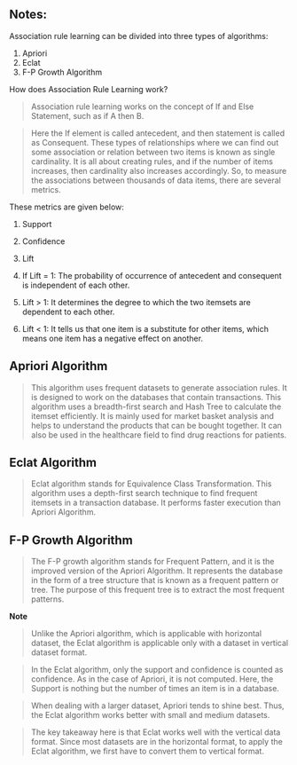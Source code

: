 Notes:
---
Association rule learning can be divided into three types of algorithms:
1. Apriori
2. Eclat
3. F-P Growth Algorithm


How does Association Rule Learning work?

>Association rule learning works on the concept of If and Else Statement, such as if A then B.


>Here the If element is called antecedent, and then statement is called as Consequent. These types of relationships where we can find out some association or relation between two items is known as single cardinality. It is all about creating rules, and if the number of items increases, then cardinality also increases accordingly. So, to measure the associations between thousands of data items, there are several metrics. 


These metrics are given below:

1. Support
2. Confidence
3. Lift


1. If Lift = 1: The probability of occurrence of antecedent and consequent is independent of each other.
2. Lift > 1: It determines the degree to which the two itemsets are dependent to each other.
3. Lift < 1: It tells us that one item is a substitute for other items, which means one item has a negative effect on another.


## Apriori Algorithm
>This algorithm uses frequent datasets to generate association rules. It is designed to work on the databases that contain transactions. This algorithm uses a breadth-first search and Hash Tree to calculate the itemset efficiently.
It is mainly used for market basket analysis and helps to understand the products that can be bought together. It can also be used in the healthcare field to find drug reactions for patients.


## Eclat Algorithm
>Eclat algorithm stands for Equivalence Class Transformation. This algorithm uses a depth-first search technique to find frequent itemsets in a transaction database. It performs faster execution than Apriori Algorithm.


## F-P Growth Algorithm
>The F-P growth algorithm stands for Frequent Pattern, and it is the improved version of the Apriori Algorithm. It represents the database in the form of a tree structure that is known as a frequent pattern or tree. The purpose of this frequent tree is to extract the most frequent patterns.


**Note**

>Unlike the Apriori algorithm, which is applicable with horizontal dataset, the Eclat algorithm is applicable only with a dataset in vertical dataset format.

>In the Eclat algorithm, only the support and confidence is counted as confidence. As in the case of Apriori, it is not computed. Here, the Support is nothing but the number of times an item is in a database.

>When dealing with a larger dataset, Apriori tends to shine best. Thus, the Eclat algorithm works better with small and medium datasets.

>The key takeaway here is that Eclat works well with the vertical data format. Since most datasets are in the horizontal format, to apply the Eclat algorithm, we first have to convert them to vertical format.